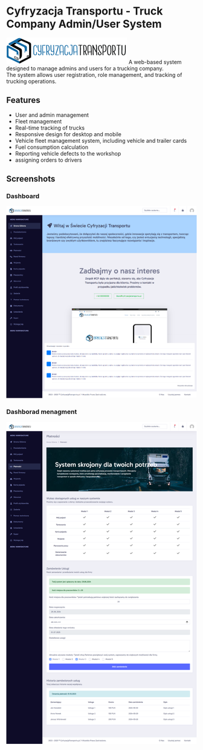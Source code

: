 
# Cyfryzacja Transportu - Truck Company Admin/User System
![Logo](img/logo.png)
A web-based system designed to manage admins and users for a trucking company.  
The system allows user registration, role management, and tracking of trucking operations.

## Features

- User and admin management  
- Fleet management
- Real-time tracking of trucks  
- Responsive design for desktop and mobile
- Vehicle fleet management system, including vehicle and trailer cards
- Fuel consumption calculation
- Reporting vehicle defects to the workshop
- assigning orders to drivers

## Screenshots

### Dashboard  
![Dashboard](img/screen-cf1.png)

### Dashborad menagment 
![Dashboard menagment](img/screen-cf2.png)

